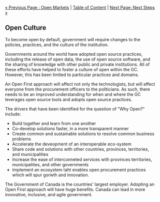 [« Previous Page : Open Markets](5_Open_Markets.md) | [Table of Content](README.md#table-of-content) | [Next Page: Next Steps »](7_Next_Steps.md)

## Open Culture

To become open by default, government will require changes to the policies, practices, and the culture of the institution.

Governments around the world have adopted open source practices, including the release of open data, the use of open source software, and the sharing of knowledge with other public and private institutions. All of these efforts have helped to foster a culture of open within the GC. However, this has been limited to particular practices and domains. 

An Open First approach will affect not only the technologists, but will affect everyone from the procurement officers to the politicians. As such, there needs to be an improved understanding for when and where the GC leverages open source tools and adopts open source practices. 

The drivers that have been identified for the question of "Why Open?" include:
- Build together and learn from one another 
- Co-develop solutions faster, in a more transparent manner 
- Create common and sustainable solutions to resolve common business problems
- Accelerate the deveopment of an interoperable eco-system 
- Share code and solutions with other countries, provinces, territories, and municipalities
- Increase the ease of interconneted services with provinces territories, municipalities, and other governments 
- Implement an ecosystem taht enables open procurement practices which will spur gorwth and innovation. 

The Government of Canada is the countries' largest employer. Adopting an Open First approach will have huge benefits. Canada can lead in more innovative, inclusive, and agile government.
